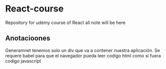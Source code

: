 # React-course
Repository for udemy course of React
all note will be here
## Anotacioones
Generamnet tenemos solo un div que va a contener nuestra aplicación.
Se requere babel para que el navegador pueda leer codigo html como si fuera codigo javascript
